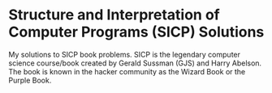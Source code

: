 # Structure and Interpretation of Computer Programs (SICP) Solutions
My solutions to SICP book problems. SICP is the legendary computer science course/book created by Gerald Sussman (GJS) and Harry Abelson. The book is known in the hacker community as the Wizard Book or the Purple Book.
